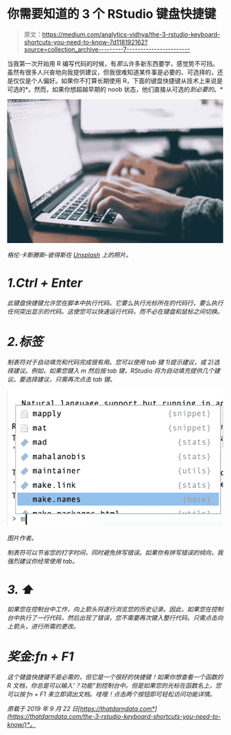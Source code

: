 # 你需要知道的 3 个 RStudio 键盘快捷键

> 原文：<https://medium.com/analytics-vidhya/the-3-rstudio-keyboard-shortcuts-you-need-to-know-7d118192162?source=collection_archive---------7----------------------->

当我第一次开始用 R 编写代码的时候，有*那么*许多新东西要学，感觉势不可挡。虽然有很多人兴奋地向我提供建议，但我很难知道某件事是必要的、可选择的，还是仅仅是个人偏好。如果你不打算长期使用 R，下面的键盘快捷键从技术上来说是可选的*。然而，如果你想超越早期的 noob 状态，他们直接从可选的*到必要的*。*

*![](img/5841d4adbccbb78695847576eb39ad70.png)*

*格伦·卡斯滕斯-彼得斯在 [Unsplash](https://unsplash.com/s/photos/computer-man?utm_source=unsplash&utm_medium=referral&utm_content=creditCopyText) 上的照片。*

# *1.Ctrl + Enter*

*此键盘快捷键允许您在脚本中执行代码。它要么执行光标所在的代码行，要么执行任何突出显示的代码。这使您可以快速运行代码，而不必在键盘和鼠标之间切换。*

# *2.标签*

*制表符对于自动填充和代码完成很有用。您可以使用 tab 键 1)提示建议，或 2)选择建议。例如，如果您键入 *m* 然后按 tab 键，RStudio 将为自动填充提供几个建议。要选择建议，只需再次点击 tab 键。*

*![](img/870b9636b94e5d535607bb750a34d861.png)*

*图片作者。*

*制表符可以节省您的打字时间，同时避免拼写错误。如果你有拼写错误的倾向，我强烈建议你经常使用 tab。*

# *3\. ⬆️*

*如果您在控制台中工作，向上箭头将逐行浏览您的历史记录。因此，如果您在控制台中执行了一行代码，然后出现了错误，您不需要再次键入整行代码。只需点击向上箭头，进行所需的更改。*

# *奖金:fn + F1*

*这个键盘快捷键不是必需的，但它是一个很好的快捷键！如果你想查看一个函数的 R 文档，你总是可以输入'？功能”到控制台中。但是如果您的光标在函数名上，您可以按 fn + F1 来立即调出文档。哇哦！点击两个按钮即可轻松访问功能详情。*

**原载于 2019 年 9 月 22 日*[*https://thatdarndata.com*](https://thatdarndata.com/the-3-rstudio-keyboard-shortcuts-you-need-to-know/)*。**